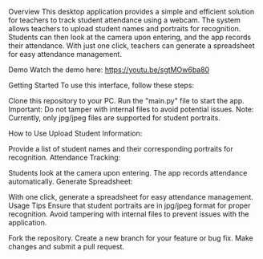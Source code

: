 Overview
This desktop application provides a simple and efficient solution for teachers to track student attendance using a webcam. The system allows teachers to upload student names and portraits for recognition. Students can then look at the camera upon entering, and the app records their attendance. With just one click, teachers can generate a spreadsheet for easy attendance management.

Demo
Watch the demo here: https://youtu.be/sgtMOw6ba80

Getting Started
To use this interface, follow these steps:

Clone this repository to your PC.
Run the "main.py" file to start the app.
Important: Do not tamper with internal files to avoid potential issues.
Note: Currently, only jpg/jpeg files are supported for student portraits.

How to Use
Upload Student Information:

Provide a list of student names and their corresponding portraits for recognition.
Attendance Tracking:

Students look at the camera upon entering.
The app records attendance automatically.
Generate Spreadsheet:

With one click, generate a spreadsheet for easy attendance management.
Usage Tips
Ensure that student portraits are in jpg/jpeg format for proper recognition.
Avoid tampering with internal files to prevent issues with the application.

Fork the repository.
Create a new branch for your feature or bug fix.
Make changes and submit a pull request.
